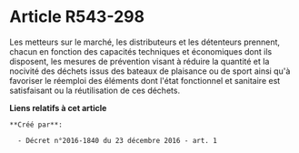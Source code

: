 # Article R543-298

Les  metteurs sur le marché, les distributeurs et les détenteurs prennent,  chacun en fonction des capacités techniques et
économiques dont ils  disposent, les mesures de prévention visant à réduire la quantité et la  nocivité des déchets issus des
bateaux de plaisance ou de sport ainsi  qu'à favoriser le réemploi des éléments dont l'état fonctionnel et  sanitaire est
satisfaisant ou la réutilisation de ces déchets.

**Liens relatifs à cet article**

	**Créé par**:

	  - Décret n°2016-1840 du 23 décembre 2016 - art. 1
